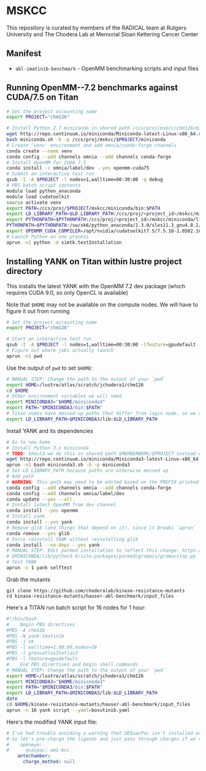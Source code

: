 # MSKCC

This repository is curated by members of the RADICAL team at Rutgers University and The Chodera Lab at Memorial Sloan Kettering Cancer Center 

## Manifest

* `abl-imatinib-benchmark` - OpenMM benchmarking scripts and input files

## Running OpenMM--7.2 benchmarks against CUDA/7.5 on Titan 

```bash
# Set the project accounting name
export PROJECT="chm126"

# Install Python 2.7 miniconda in shared path /ccs/proj/mskcc/chm126/miniconda
wget http://repo.continuum.io/miniconda/Miniconda-latest-Linux-x86_64.sh -O miniconda.sh
bash miniconda.sh -b -p /ccs/proj/mskcc/$PROJECT/miniconda
# Create 'venv' environment and add omnia/conda-forge channels
conda create --name venv
conda config --add channels omnia --add channels conda-forge
# Install OpenMM for CUDA 7.5
conda install -c omnia/label/dev --yes openmm-cuda75
# Submit an interactive test run
qsub -I -A $PROJECT -l nodes=1,walltime=00:30:00 -q debug
# PBS batch script contents
module load python_anaconda
module load cudatoolkit
source activate venv
export PATH=/ccs/proj/$PROJECT/mskcc/miniconda/bin:$PATH
export LD_LIBRARY_PATH=$LD_LIBRARY_PATH:/ccs/proj/<project_id>/mskcc/miniconda/lib
export PYTHONPATH=$PYTHONPATH:/ccs/proj/<project_id>/mskcc/miniconda/lib/python2.7/site-packages/
PYTHONPATH=$PYTHONPATH:/sw/xk6/python_anaconda/2.3.0/sles11.3_gnu4.8.2/lib/python2.7/site-packages/
export OPENMM_CUDA_COMPILER=/opt/nvidia/cudatoolkit7.5/7.5.18-1.0502.10743.2.1/bin/nvcc
# Launch Python on one process
aprun -n1 python -m simtk.testInstallation
```

## Installing YANK on Titan within lustre project directory

This installs the latest YANK with the OpenMM 7.2 dev package (which requires CUDA 9.0, so only OpenCL is available)

Note that `$HOME` may not be available on the compute nodes. We will have to figure it out from running
```bash
# Set the project accounting name
export PROJECT="chm126"

# Start an interactive test run
qsub -I -A $PROJECT -l nodes=1,walltime=00:30:00 -lfeature=gpudefault -lgres=atlas1 -q debug
# Figure out where jobs actually launch
aprun -n1 pwd
```
Use the output of `pwd` to set `$HOME`:
```bash
# MANUAL STEP: Change the path to the output of your `pwd`
export HOME=/lustre/atlas/scratch/jchodera1/chm126
cd $HOME
# Other environment variables we will need
export MINICONDA3="$HOME/miniconda3"
export PATH="$MINICONDA3/bin:$PATH"
# Titan nodes have messed-up paths that differ from login node, so we also need to set LD_LIBRARY_PATH
export LD_LIBRARY_PATH=$MINICONDA3/lib:$LD_LIBRARY_PATH

```
Install YANK and its dependencies
```bash
# Go to new home
# Install Python 3.x miniconda 
# TODO: Should we do this in shared path $MEMBERWORK/$PROJECT instead of new HOME?
wget http://repo.continuum.io/miniconda/Miniconda3-latest-Linux-x86_64.sh -O miniconda3.sh
aprun -n1 bash miniconda3.sh -b -p miniconda3
# Set LD_LIBRARY_PATH because paths are otherwise messed up
# Add path
# WARNING: This path may need to be edited based on the PREFIX printed above
conda config --add channels omnia --add channels conda-forge
conda config --add channels omnia/label/dev
conda update --yes --all
# Install latest OpenMM from dev channel
conda install --yes openmm
# Install yank
conda install --yes yank
# Remove glib (and things that depend on it), since it breaks `aprun`
conda remove --yes glib
# Force reinstall YANK without reinstalling glib
conda install --no-deps --yes yank
# MANUAL STEP: Edit parmed installation to reflect this change: https://github.com/ParmEd/ParmEd/pull/957
# $MINICONDA/lib/python3.6/site-packages/parmed/gromacs/gromacstop.py
# Test YANK
aprun -n 1 yank selftest
```
Grab the mutants
```
git clone https://github.com/choderalab/kinase-resistance-mutants
cd kinase-resistance-mutants/hauser-abl-benchmark/input_files
```
Here's a TITAN run batch script for 16 nodes for 1 hour:
```bash
#!/bin/bash
#    Begin PBS directives
#PBS -A chm126
#PBS -N yank-imatinib
#PBS -j oe
#PBS -l walltime=1:00:00,nodes=16
#PBS -l gres=atlas1%atlas2
#PBS -l feature=gpudefault
#    End PBS directives and begin shell commands
# MANUAL STEP: Change the path to the output of your `pwd`
export HOME=/lustre/atlas/scratch/jchodera1/chm126
export MINICONDA3="$HOME/miniconda3"
export PATH="$MINICONDA3/bin:$PATH"
export LD_LIBRARY_PATH=$MINICONDA3/lib:$LD_LIBRARY_PATH
date
cd $HOME/kinase-resistance-mutants/hauser-abl-benchmark/input_files
aprun -n 16 yank script --yaml=bosutinib.yaml
```
Here's the modified YANK input file:
```YAML
# I've had trouble avoiding a warning that OEQuacPac isn't installed on TITAN even when installed,
# So let's pre-charge the ligands and just pass through charges if we can.
#    openeye:
#      quacpac: am1-bcc
    antechamber:
      charge_method: null

```
